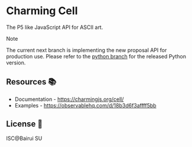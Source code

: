 # Charming Cell

The P5 like JavaScript API for ASCII art.

> [!NOTE]
> The current next branch is implementing the new proposal API for production use. Please refer to the [python branch](https://github.com/charming-art/charming-cell/tree/python) for the released Python version.

## Resources 📚

- Documentation - https://charmingjs.org/cell/
- Examples - https://observablehq.com/d/18b3d6f3affff5bb

## License 📄

ISC@Bairui SU
